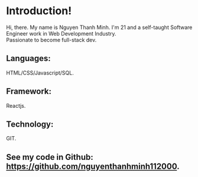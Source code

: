 # Introduction!
Hi, there. My name is Nguyen Thanh Minh. I'm 21 and a self-taught Software Engineer work in Web Development Industry.\
Passionate to become full-stack dev.
## Languages:
HTML/CSS/Javascript/SQL.
## Framework:
Reactjs.
## Technology:
GIT.
## See my code in Github: https://github.com/nguyenthanhminh112000.
